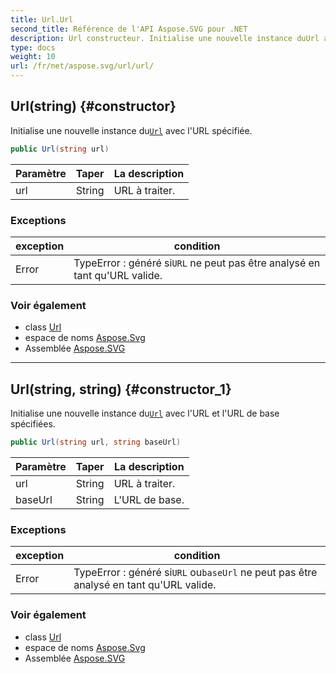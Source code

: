 ```yaml
---
title: Url.Url
second_title: Référence de l'API Aspose.SVG pour .NET
description: Url constructeur. Initialise une nouvelle instance duUrl avec lURL spécifiée.
type: docs
weight: 10
url: /fr/net/aspose.svg/url/url/
---
```

## Url(string) {#constructor}

Initialise une nouvelle instance du[`Url`](../) avec l'URL spécifiée.

```csharp
public Url(string url)
```

| Paramètre | Taper | La description |
| --- | --- | --- |
| url | String | URL à traiter. |

### Exceptions

| exception | condition |
| --- | --- |
| Error | TypeError : généré si`URL` ne peut pas être analysé en tant qu'URL valide. |

### Voir également

* class [Url](../)
* espace de noms [Aspose.Svg](../../url/)
* Assemblée [Aspose.SVG](../../../)

---

## Url(string, string) {#constructor_1}

Initialise une nouvelle instance du[`Url`](../) avec l'URL et l'URL de base spécifiées.

```csharp
public Url(string url, string baseUrl)
```

| Paramètre | Taper | La description |
| --- | --- | --- |
| url | String | URL à traiter. |
| baseUrl | String | L'URL de base. |

### Exceptions

| exception | condition |
| --- | --- |
| Error | TypeError : généré si`URL` ou`baseUrl` ne peut pas être analysé en tant qu'URL valide. |

### Voir également

* class [Url](../)
* espace de noms [Aspose.Svg](../../url/)
* Assemblée [Aspose.SVG](../../../)


